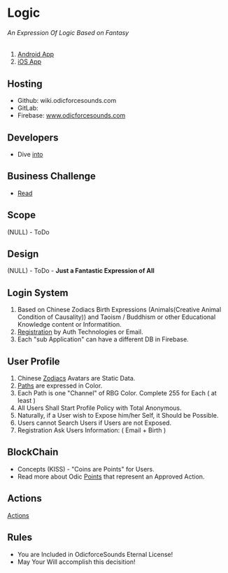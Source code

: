 # Logic

###### An Expression Of Logic Based on Fantasy

1. [Android App](./App/Devices/Android.md)
2. [iOS App](./App/Devices/iOS.md)

## Hosting

- Github: wiki.odicforcesounds.com
- GitLab:
- Firebase: www.odicforcesounds.com

## Developers

- Dive [into](./Github/Developers.md)

## Business Challenge

- [Read](../../../Fragments/BrandsInterface/README.md)

## Scope

(NULL) - ToDo

## Design

(NULL) - ToDo - **Just a Fantastic Expression of All**

## Login System

1. Based on Chinese Zodiacs Birth Expressions (Animals(Creative Animal Condition of Causality)) and Taoism / Buddhism or other Educational Knowledge content or Informatition.
2. [Registration](./Challenge/Play/Registration.md) by Auth Technologies or Email.
3. Each "sub Application" can have a different DB in Firebase.

## User Profile

1. Chinese [Zodiacs](../../../Yang/0/Fantasy/Zodiac/Zodiacs.md) Avatars are Static Data.
2. [Paths](../../../Fragments/Path/README.md) are expressed in Color.
3. Each Path is one "Channel" of RBG Color. Complete 255 for Each ( at least )
4. All Users Shall Start Profile Policy with Total Anonymous.
5. Naturally, if a User wish to Expose him/her Self, it Should be Possible.
6. Users cannot Search Users if Users are not Exposed.
7. Registration Ask Users Information: ( Email + Birth )

## BlockChain

- Concepts (KISS) - "Coins are Points" for Users.
- Read more about Odic [Points](../../../Fragments/OdicPoints/README.md) that represent an Approved Action.

## Actions

[Actions](../../../Fragments/UserInterface/README.md)

## Rules

- You are Included in OdicforceSounds Eternal License!
- May Your Will accomplish this decisition!